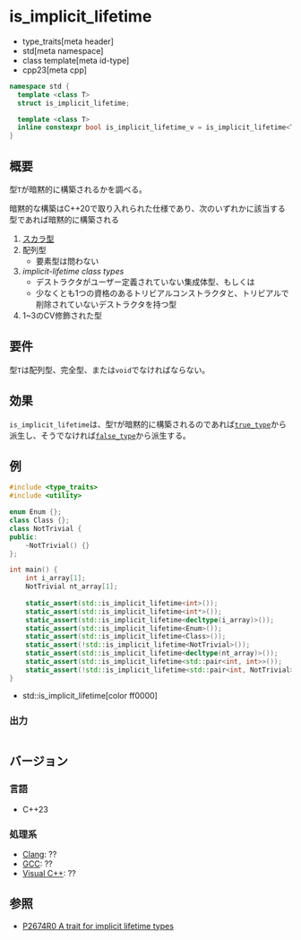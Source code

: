 # is_implicit_lifetime
* type_traits[meta header]
* std[meta namespace]
* class template[meta id-type]
* cpp23[meta cpp]

```cpp
namespace std {
  template <class T>
  struct is_implicit_lifetime;

  template <class T>
  inline constexpr bool is_implicit_lifetime_v = is_implicit_lifetime<T>::value;
}
```

## 概要
型`T`が暗黙的に構築されるかを調べる。

暗黙的な構築はC++20で取り入れられた仕様であり、次のいずれかに該当する型であれば暗黙的に構築される

1. [スカラ型](/reference/type_traits/is_scalar.md)
2. 配列型
    - 要素型は問わない
3. *implicit-lifetime class types*
    - デストラクタがユーザー定義されていない集成体型、もしくは
    - 少なくとも1つの資格のあるトリビアルコンストラクタと、トリビアルで削除されていないデストラクタを持つ型
4. 1~3のCV修飾された型


## 要件
型`T`は配列型、完全型、または`void`でなければならない。


## 効果
`is_implicit_lifetime`は、型`T`が暗黙的に構築されるのであれば[`true_type`](true_type.md)から派生し、そうでなければ[`false_type`](false_type.md)から派生する。


## 例
```cpp example
#include <type_traits>
#include <utility>

enum Enum {};
class Class {};
class NotTrivial {
public:
    ~NotTrivial() {}
};

int main() {
    int i_array[1];
    NotTrivial nt_array[1];
    
    static_assert(std::is_implicit_lifetime<int>());
    static_assert(std::is_implicit_lifetime<int*>());
    static_assert(std::is_implicit_lifetime<decltype(i_array)>());
    static_assert(std::is_implicit_lifetime<Enum>());
    static_assert(std::is_implicit_lifetime<Class>());
    static_assert(!std::is_implicit_lifetime<NotTrivial>());
    static_assert(std::is_implicit_lifetime<decltype(nt_array)>());
    static_assert(std::is_implicit_lifetime<std::pair<int, int>>());
    static_assert(!std::is_implicit_lifetime<std::pair<int, NotTrivial>>());
}
```
* std::is_implicit_lifetime[color ff0000]

### 出力
```
```

## バージョン
### 言語
- C++23

### 処理系
- [Clang](/implementation.md#clang): ??
- [GCC](/implementation.md#gcc): ??
- [Visual C++](/implementation.md#visual_cpp): ??


## 参照
- [P2674R0 A trait for implicit lifetime types](https://www.open-std.org/jtc1/sc22/wg21/docs/papers/2022/p2674r0.pdf)
